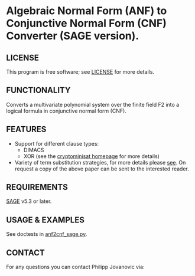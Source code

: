 Algebraic Normal Form (ANF) to Conjunctive Normal Form (CNF) Converter (SAGE version).
===

LICENSE
---
This program is free software; see [LICENSE](https://github.com/Daeinar/anf2cnf-sage/blob/master/LICENSE) for more details.

FUNCTIONALITY
---
Converts a multivariate polynomial system over the finite field F2 into a
logical formula in conjunctive normal form (CNF). 

FEATURES
---
* Support for different clause types: 
  - DIMACS
  - XOR (see the [cryptominisat homepage][1] for more details)
* Variety of term substitution strategies, for more details please [see][2].
  On request a copy of the above paper can be sent to the interested reader.

REQUIREMENTS
---
[SAGE][3] v5.3 or later.

USAGE & EXAMPLES
---
See doctests in [anf2cnf_sage.py](https://github.com/Daeinar/anf2cnf-sage/blob/master/anf2cnf_sage.py).

CONTACT
---
For any questions you can contact Philipp Jovanovic via:
<jovanovi at fim dot uni minus passau dot de>  

[1]: http://www.msoos.org/xor-clauses
[2]: http://www.degruyter.com/view/j/gcc.2010.2.issue-2/gcc.2010.016/gcc.2010.016.xml
[3]: http://www.sagemath.org
